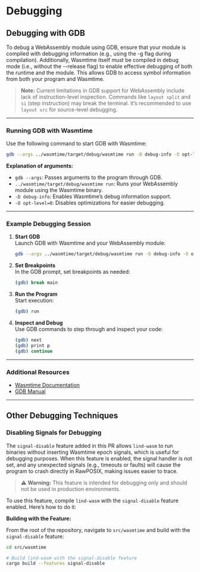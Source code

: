 # Debugging

## Debugging with GDB

To debug a WebAssembly module using GDB, ensure that your module is compiled with debugging information (e.g., using the -g flag during compilation). Additionally, Wasmtime itself must be compiled in debug mode (i.e., without the --release flag) to enable effective debugging of both the runtime and the module. This allows GDB to access symbol information from both your program and Wasmtime.

> **Note:** Current limitations in GDB support for WebAssembly include lack of instruction-level inspection. Commands like `layout split` and `si` (step instruction) may break the terminal. It’s recommended to use `layout src` for source-level debugging.

---

### Running GDB with Wasmtime

Use the following command to start GDB with Wasmtime:

```sh
gdb --args ../wasmtime/target/debug/wasmtime run -D debug-info -O opt-level=0 malloc-test.wasm
```

**Explanation of arguments:**

- `gdb --args`: Passes arguments to the program through GDB.
- `../wasmtime/target/debug/wasmtime run`: Runs your WebAssembly module using the Wasmtime binary.
- `-D debug-info`: Enables Wasmtime’s debug information support.
- `-O opt-level=0`: Disables optimizations for easier debugging.

---

### Example Debugging Session

1. **Start GDB**  
   Launch GDB with Wasmtime and your WebAssembly module:
   ```sh
   gdb --args ../wasmtime/target/debug/wasmtime run -D debug-info -O opt-level=0 malloc-test.wasm
   ```

2. **Set Breakpoints**  
   In the GDB prompt, set breakpoints as needed:
   ```sh
   (gdb) break main
   ```

3. **Run the Program**  
   Start execution:
   ```sh
   (gdb) run
   ```

4. **Inspect and Debug**  
   Use GDB commands to step through and inspect your code:
   ```sh
   (gdb) next
   (gdb) print p
   (gdb) continue
   ```

---

### Additional Resources

- [Wasmtime Documentation](https://wasmtime.dev/)
- [GDB Manual](https://www.gnu.org/software/gdb/documentation/)

---

## Other Debugging Techniques

### Disabling Signals for Debugging

The `signal-disable` feature added in this PR allows `lind-wasm` to run binaries without inserting Wasmtime epoch signals, which is useful for debugging purposes. When this feature is enabled, the signal handler is not set, and any unexpected signals (e.g., timeouts or faults) will cause the program to crash directly in RawPOSIX, making issues easier to trace.

> ⚠️ **Warning:** This feature is intended for debugging only and should not be used in production environments.

To use this feature, compile `lind-wasm` with the `signal-disable` feature enabled. Here’s how to do it:

**Building with the Feature:**

From the root of the repository, navigate to `src/wasmtime` and build with the `signal-disable` feature:

```bash
cd src/wasmtime

# Build lind-wasm with the signal-disable feature
cargo build --features signal-disable
```